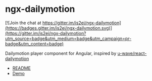 ngx-dailymotion
===

[![Join the chat at https://gitter.im/is2ei/ngx-dailymotion](https://badges.gitter.im/is2ei/ngx-dailymotion.svg)](https://gitter.im/is2ei/ngx-dailymotion?utm_source=badge&utm_medium=badge&utm_campaign=pr-badge&utm_content=badge)

Dailymotion player component for Angular, inspired by [u-wave/react-dailymotion](https://github.com/u-wave/react-dailymotion)

- [README](./projects/ngx-dailymotion/README.md)
- [Demo](https://is2ei.github.io/ngx-dailymotion/)
